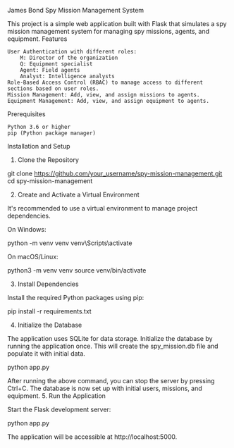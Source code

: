 James Bond Spy Mission Management System

This project is a simple web application built with Flask that simulates a spy mission management system for managing spy missions, agents, and equipment.
Features

    User Authentication with different roles:
        M: Director of the organization
        Q: Equipment specialist
        Agent: Field agents
        Analyst: Intelligence analysts
    Role-Based Access Control (RBAC) to manage access to different sections based on user roles.
    Mission Management: Add, view, and assign missions to agents.
    Equipment Management: Add, view, and assign equipment to agents.

Prerequisites

    Python 3.6 or higher
    pip (Python package manager)

Installation and Setup

1. Clone the Repository

git clone https://github.com/your_username/spy-mission-management.git
cd spy-mission-management


2. Create and Activate a Virtual Environment

It's recommended to use a virtual environment to manage project dependencies.

On Windows:

python -m venv venv
venv\Scripts\activate


On macOS/Linux:

python3 -m venv venv
source venv/bin/activate

3. Install Dependencies

Install the required Python packages using pip:

pip install -r requirements.txt

4. Initialize the Database

The application uses SQLite for data storage. Initialize the database by running the application once. This will create the spy_mission.db file and populate it with initial data.

python app.py

After running the above command, you can stop the server by pressing Ctrl+C. The database is now set up with initial users, missions, and equipment.
5. Run the Application

Start the Flask development server:

python app.py

The application will be accessible at http://localhost:5000.